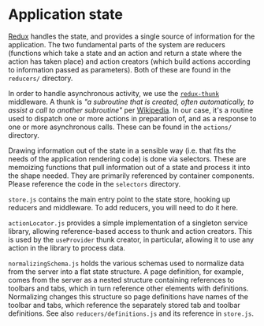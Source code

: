 # Application state

[Redux](http://redux.js.org/) handles the state, and provides a single source of information for the application. The two fundamental parts of the system are reducers (functions which take a state and an action and return a state where the action has taken place) and action creators (which build actions according to information passed as parameters). Both of these are found in the `reducers/` directory.

In order to handle asynchronous activity, we use the [`redux-thunk`](https://github.com/gaearon/redux-thunk) middleware. A thunk is _"a subroutine that is created, often automatically, to assist a call to another subroutine"_ per [Wikipedia](https://en.wikipedia.org/wiki/Thunk). In our case, it's a routine used to dispatch one or more actions in preparation of, and as a response to one or more asynchronous calls. These can be found in the `actions/` directory.

Drawing information out of the state in a sensible way (i.e. that fits the needs of the application rendering code) is done via selectors. These are memoizing functions that pull information out of a state and process it into the shape needed. They are primarily referenced by container components. Please reference the code in the `selectors` directory.

`store.js` contains the main entry point to the state store, hooking up reducers and middleware. To add reducers, you will need to do it here.

`actionLocator.js` provides a simple implementation of a singleton service library, allowing reference-based access to thunk and action creators. This is used by the `useProvider` thunk creator, in particular, allowing it to use any action in the library to process data.

`normalizingSchema.js` holds the various schemas used to normalize data from the server into a flat state structure. A page definition, for example, comes from the server as a nested structure containing references to toolbars and tabs, which in turn reference other elements with definitions. Normalizing changes this structure so page definitions have names of the toolbar and tabs, which reference the separately stored tab and toolbar definitions. See also `reducers/definitions.js` and its reference in `store.js`.
